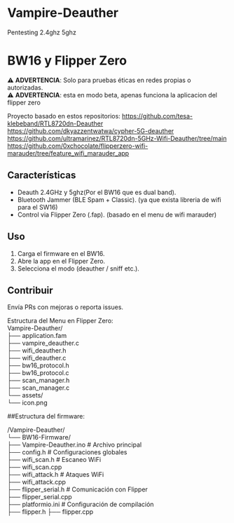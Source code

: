 # Vampire-Deauther
Pentesting 2.4ghz 5ghz
# BW16 y Flipper Zero
⚠️ **ADVERTENCIA**: Solo para pruebas éticas en redes propias o autorizadas.  
⚠️ **ADVERTENCIA**: esta en modo beta, apenas funciona la aplicacion del flipper zero

Proyecto basado en estos repositorios:
https://github.com/tesa-klebeband/RTL8720dn-Deauther
https://github.com/dkyazzentwatwa/cypher-5G-deauther
https://github.com/ultramarinez/RTL8720dn-5GHz-Wifi-Deauther/tree/main
https://github.com/0xchocolate/flipperzero-wifi-marauder/tree/feature_wifi_marauder_app

## Características  
- Deauth 2.4GHz y 5ghz(Por el BW16 que es dual band).  
- Bluetooth Jammer (BLE Spam + Classic). (ya que exista libreria de wifi para el SW16)  
- Control via Flipper Zero (.fap).  (basado en el menu de wifi marauder)  

## Uso  
1. Carga el firmware en el BW16.  
2. Abre la app en el Flipper Zero.  
3. Selecciona el modo (deauther / sniff etc.).  

## Contribuir  
Envía PRs con mejoras o reporta issues.  

Estructura del Menu en Flipper Zero:  
Vampire-Deauther/  
├── application.fam  
├── vampire_deauther.c  
├── wifi_deauther.h  
├── wifi_deauther.c  
├── bw16_protocol.h  
├── bw16_protocol.c  
├── scan_manager.h  
├── scan_manager.c  
└── assets/  
    └── icon.png   
    
  

    
##Estructura del firmware:

/Vampire-Deauther/  
└── BW16-Firmware/  
    ├── Vampire-Deauther.ino        # Archivo principal  
    ├── config.h                    # Configuraciones globales  
    ├── wifi_scan.h              # Escaneo WiFi  
    ├── wifi_scan.cpp  
    ├── wifi_attack.h             # Ataques WiFi  
    ├── wifi_attack.cpp  
    ├── flipper_serial.h            # Comunicación con Flipper  
    ├── flipper_serial.cpp  
    ├── platformio.ini              # Configuración de compilación  
    ├── flipper.h
    ├── flipper.cpp
